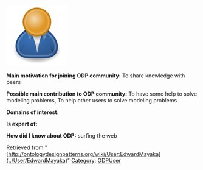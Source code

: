 [![Image:ODPUser.png](../images/a/a6/ODPUser.png)](../Image/ODPUser.png "Image:ODPUser.png")




  





__Main motivation for joining ODP community:__ To share knowledge with peers


__Possible main contribution to ODP community:__ To have some help to solve modeling problems, To help other users to solve modeling problems


__Domains of interest:__


  



__Is expert of:__


  

__How did I know about ODP:__ surfing the web






Retrieved from "[http://ontologydesignpatterns.org/wiki/User:EdwardMayaka](../User/EdwardMayaka)"
 [Category](http://ontologydesignpatterns.org/wiki/Special:Categories "Special:Categories"): [ODPUser](../Category/ODPUser "Category:ODPUser")